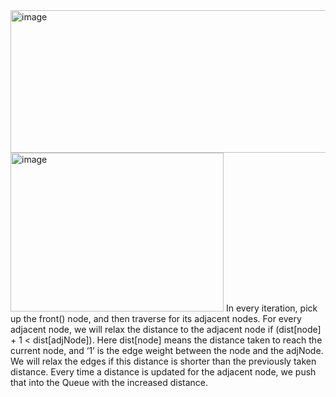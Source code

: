 <img width="574" height="228" alt="image" src="https://github.com/user-attachments/assets/45b59456-70ad-444d-8081-9746ce0190f3" />
<img width="341" height="254" alt="image" src="https://github.com/user-attachments/assets/25dc664d-fb64-4cf0-a87f-a50ee13839c3" />
In every iteration, pick up the front() node, and then traverse for its adjacent nodes.  For every adjacent node, we will relax the distance to the adjacent node if (dist[node] + 1 < dist[adjNode]). Here dist[node] means the distance taken to reach the current node, and ‘1’ is the edge weight between the node and the adjNode. We will relax the edges if this distance is shorter than the previously taken distance. Every time a distance is updated for the adjacent node, we push that into the Queue with the increased distance. 
